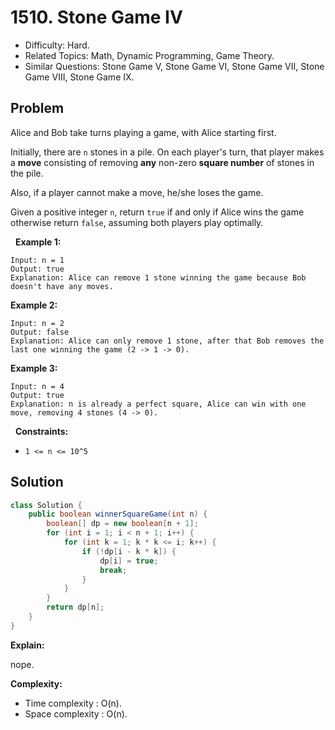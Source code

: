 # 1510. Stone Game IV

- Difficulty: Hard.
- Related Topics: Math, Dynamic Programming, Game Theory.
- Similar Questions: Stone Game V, Stone Game VI, Stone Game VII, Stone Game VIII, Stone Game IX.

## Problem

Alice and Bob take turns playing a game, with Alice starting first.

Initially, there are ```n``` stones in a pile. On each player's turn, that player makes a **move** consisting of removing **any** non-zero **square number** of stones in the pile.

Also, if a player cannot make a move, he/she loses the game.

Given a positive integer ```n```, return ```true``` if and only if Alice wins the game otherwise return ```false```, assuming both players play optimally.

 
**Example 1:**

```
Input: n = 1
Output: true
Explanation: Alice can remove 1 stone winning the game because Bob doesn't have any moves.
```

**Example 2:**

```
Input: n = 2
Output: false
Explanation: Alice can only remove 1 stone, after that Bob removes the last one winning the game (2 -> 1 -> 0).
```

**Example 3:**

```
Input: n = 4
Output: true
Explanation: n is already a perfect square, Alice can win with one move, removing 4 stones (4 -> 0).
```

 
**Constraints:**


	
- ```1 <= n <= 10^5```



## Solution

```java
class Solution {
    public boolean winnerSquareGame(int n) {
        boolean[] dp = new boolean[n + 1];
        for (int i = 1; i < n + 1; i++) {
            for (int k = 1; k * k <= i; k++) {
                if (!dp[i - k * k]) {
                    dp[i] = true;
                    break;
                }
            }
        }
        return dp[n];
    }
}
```

**Explain:**

nope.

**Complexity:**

* Time complexity : O(n).
* Space complexity : O(n).
